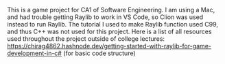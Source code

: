 This is a game project for CA1 of Software Engineering.
I am using a Mac, and had trouble getting Raylib to work in VS Code, so Clion was used instead to run Raylib.
The tutorial I used to make Raylib function used C99, and thus C++ was not used for this project.
Here is a list of all resources used throughout the project outside of college lectures: 
https://chirag4862.hashnode.dev/getting-started-with-raylib-for-game-development-in-c# (for basic code structure)
